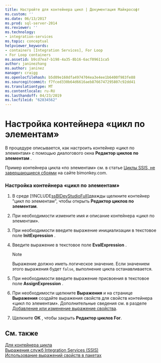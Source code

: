 ```yaml
---
title: Настройте для контейнера цикл | Документация Майкрософт
ms.custom: ''
ms.date: 06/13/2017
ms.prod: sql-server-2014
ms.reviewer: ''
ms.technology:
- integration-services
ms.topic: conceptual
helpviewer_keywords:
- containers [Integration Services], For Loop
- For Loop containers
ms.assetid: b9cd7ea7-b198-4a35-8b16-6acf09611ca5
author: janinezhang
ms.author: janinez
manager: craigg
ms.openlocfilehash: b5d09e160dfa4974704ea3e4ee1b6400f983fe88
ms.sourcegitcommit: f7fced330b64d6616aeb8766747295807c92dd41
ms.translationtype: MT
ms.contentlocale: ru-RU
ms.lasthandoff: 04/23/2019
ms.locfileid: "62834562"
---
```

# <a name="configure-a-for-loop-container"></a>Настройка контейнера «цикл по элементам»
  В процедуре описывается, как настроить контейнер «цикл по элементам» с помощью диалогового окна **Редактор циклов по элементам** .  
  
 Пример контейнера цикла «по элементам» см. в статье [Циклы SSIS, не завершающиеся сбоями](https://go.microsoft.com/fwlink/?LinkId=240295) на сайте bimonkey.com.  
  
### <a name="to-configure-the-for-loop-container"></a>Настройка контейнера «цикл по элементам»  
  
1.  В среде [!INCLUDE[ssBIDevStudioFull](../includes/ssbidevstudiofull-md.md)]дважды щелкните контейнер "цикл по элементам", чтобы открыть **Редактор циклов по элементам**.  
  
2.  При необходимости измените имя и описание контейнера «цикл по элементам».  
  
3.  При необходимости введите выражение инициализации в текстовое поле **InitExpression** .  
  
4.  Введите выражение в текстовое поле **EvalExpression** .  
  
    > [!NOTE]  
    >  Выражение должно иметь логическое значение. Если значением этого выражения будет `false`, выполнение цикла останавливается.  
  
5.  При необходимости введите выражение присвоения в текстовое поле **AssignExpression** .  
  
6.  При необходимости щелкните **Выражения** и на странице **Выражения** создайте выражения свойств для свойств контейнера «цикл по элементам». Дополнительные сведения см. в разделе [Добавление или изменение выражение свойства](expressions/add-or-change-a-property-expression.md).  
  
7.  Щелкните **ОК** , чтобы закрыть **Редактор циклов For**.  
  
## <a name="see-also"></a>См. также  
 [Для контейнера цикла](control-flow/for-loop-container.md)   
 [Выражения служб Integration Services (SSIS)](expressions/integration-services-ssis-expressions.md)   
 [Использование выражений свойств в пакетах](expressions/use-property-expressions-in-packages.md)  
  
  
